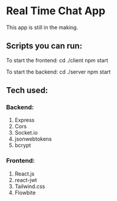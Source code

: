 # Real Time Chat App

This app is still in the making.

## Scripts you can run:
To start the frontend:
    cd ./client
    npm start

To start the backend:
    cd ./server
    npm start

## Tech used:
### Backend:

1. Express
2. Cors
3. Socket.io
4. jsonwebtokens
5. bcrypt

### Frontend:

1. React.js
2. react-jwt
3. Tailwind.css
5. Flowbite
